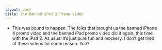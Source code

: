 ```yaml
---
layout: post
title: The Banned iPad 2 Promo Video
---
```

* This was bound to happen. The folks that brought us the banned iPhone 4 promo video and the banned iPad promo video did it again, this time with the iPad 2. As usual it’s just pure fun and mockery. I don’t get tired of these videos for some reason. You?

